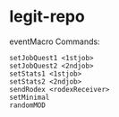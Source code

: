 # legit-repo

eventMacro Commands:
```
setJobQuest1 <1stjob>
setJobQuest2 <2ndjob>
setStats1 <1stjob>
setStats2 <2ndjob>
sendRodex <rodexReceiver>
setMinimal
randomMOD
```